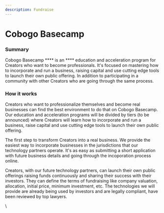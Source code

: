 ```yaml
---
description: Fundraise
---
```


# Cobogo Basecamp

### Summary

Cobogo Basecamp **** is an **** education and acceleration program for Creators who want to become professionals. It's focused on mastering how to incorporate and run a business, raising capital and use cutting edge tools to launch their own public offering. In addition to participating in a community with other Creators who are going through the same process.  &#x20;

### How it works

Creators who want to professionalize themselves and become real businesses can find the best environment to do that on Cobogo Basecamp. Our education and acceleration programs will be divided by tiers (to be announced) where Creators will learn how to incorporate and run a business, raise capital and use cutting edge tools to launch their own public offering.

The first step to transform Creators into a real business. We provide the easiest way to incorporate businesses in the jurisdictions that our technology partners operate. It's as easy as submitting a short application with future business details and going through the incoporation process online.

Creators, with our future technology partners, can launch their own public offerings raising funds continuously and sharing their success with their investors. They can define the terms of fundraising like company valuation, allocation, initial price, minimum investment, etc. The technologies we will provide are already being used by investors and are legally compliant, have been reviewed by top lawyers.



\


